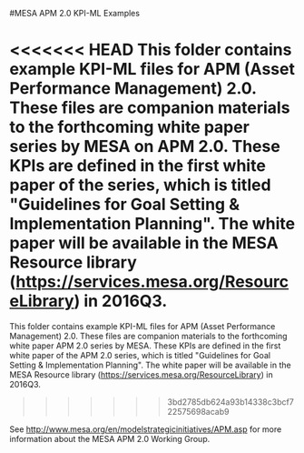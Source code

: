 #MESA APM 2.0 KPI-ML Examples

<<<<<<< HEAD
This folder contains example KPI-ML files for APM (Asset Performance Management) 2.0. These files are companion materials to the forthcoming white paper series by MESA on APM 2.0. These KPIs are defined in the first white paper of the series, which is titled "Guidelines for Goal Setting & Implementation Planning". The white paper will be available in the MESA Resource library (https://services.mesa.org/ResourceLibrary) in 2016Q3.
=======
This folder contains example KPI-ML files for APM (Asset Performance Management) 2.0. These files are companion materials to the forthcoming white paper APM 2.0 series by MESA. These KPIs are defined in the first white paper of the APM 2.0 series, which is titled "Guidelines for Goal Setting & Implementation Planning". The white paper will be available in the MESA Resource library (https://services.mesa.org/ResourceLibrary) in 2016Q3.
>>>>>>> 3bd2785db624a93b14338c3bcf722575698acab9

See http://www.mesa.org/en/modelstrategicinitiatives/APM.asp for more information about the MESA APM 2.0 Working Group.
